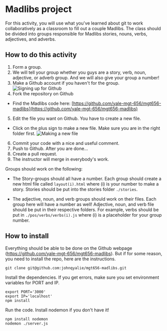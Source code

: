 # Madlibs project
For this activity, you will use what you've learned about git to work collaboratively as a classroom to fill out a couple Madlibs. The class should be divided into groups responsible for Madlibs stories, nouns, verbs, adjectives, and adverbs. 

## How to do this activity

1. Form a group. 
2. We will tell your group whether you guys are a story, verb, noun, adjective, or adverb group. And we will also give your group a number!
3. Make a Github account if you haven't for the group. 
  ![Signing up for Github](https://github.com/yale-mgt-656/mgt656-madlibs/blob/master/images/signup.png)
4. Fork the repository on Github
  * Find the Madlibs code here: [https://github.com/yale-mgt-656/mgt656-madlibs](https://github.com/yale-mgt-656/mgt656-madlibs)
5. Edit the file you want on Github. You have to create a new file.
  * Click on the plus sign to make a new file. Make sure you are in the right folder first. ![Making a new file](https://github.com/yale-mgt-656/mgt656-madlibs/blob/master/images/new.png)
6. Commit your code with a nice and useful comment.
7. Push to Github.
After you are done...
8. Create a pull request.
9. The instructor will merge in everybody's work.

Groups should work on the following:

* The Story-groups should all have a number. Each group should create a new html file called `layout(i).html` where (i) is your number to make a story. Stories should be put into the stories folder `./stories`.

* The adjective, noun, and verb groups should work on their files. Each group here will have a number as well! Adjective, noun, and verb file should be put in their respective folders. For example, verbs should be put in `./pos/verbs/verbs(i).js` where (i) is a placeholder for your group number.

## How to install

Everything should be able to be done on the Github webpage (https://github.com/yale-mgt-656/mgt656-madlibs). But if for some reason, you need to install the repo, here are the instructions. 

    git clone git@github.com:johnqyalie/mgt656-madlibs.git
    
Install the dependencies. If you get errors, make sure you set environment variables for PORT and IP.
    
    export PORT='3000'
    export IP='localhost'
    npm install
    
Run the code. Install nodemon if you don't have it!

    npm install nodemon
    nodemon ./server.js

